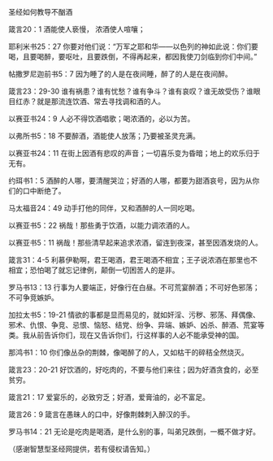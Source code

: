 圣经如何教导不酗酒


箴言20：1 酒能使人亵慢， 浓酒使人喧嚷；

耶利米书25：27 你要对他们说：“万军之耶和华——以色列的神如此说：你们要喝，且要喝醉，要呕吐，且要跌倒，不得再起来，都因我使刀剑临到你们中间。”

帖撒罗尼迦前书5：7  因为睡了的人是在夜间睡，醉了的人是在夜间醉。

箴言23：29-30  谁有祸患？谁有忧愁？谁有争斗？谁有哀叹？谁无故受伤？谁眼目红赤？就是那流连饮酒、常去寻找调和酒的人。

以赛亚书24：9  人必不得饮酒唱歌；喝浓酒的，必以为苦。

以弗所书5：18   不要醉酒，酒能使人放荡；乃要被圣灵充满。

以赛亚书24：11  在街上因酒有悲叹的声音；一切喜乐变为昏暗；地上的欢乐归于无有。

约珥书1：5  酒醉的人哪，要清醒哭泣；好酒的人哪，都要为甜酒哀号，因为从你们的口中断绝了。

马太福音24：49  动手打他的同伴，又和酒醉的人一同吃喝。

以赛亚书5：22  祸哉！那些勇于饮酒，以能力调浓酒的人。

以赛亚书5：11 祸哉！那些清早起来追求浓酒，留连到夜深，甚至因酒发烧的人。

箴言31：4-5  利慕伊勒啊，君王喝酒，君王喝酒不相宜；王子说浓酒在那里也不相宜；恐怕喝了就忘记律例，颠倒一切困苦人的是非。

罗马书13：13  行事为人要端正，好像行在白昼。不可荒宴醉酒；不可好色邪荡；不可争竞嫉妒。

加拉太书5：19-21 情欲的事都是显而易见的，就如奸淫、污秽、邪荡、拜偶像、邪术、仇恨、争竞、忌恨、恼怒、结党、纷争、异端、嫉妒、凶杀、醉酒、荒宴等类。我从前告诉你们，现在又告诉你们，行这样事的人必不能承受神的国。

那鸿书1：10  你们像丛杂的荆棘，像喝醉了的人，又如枯干的碎秸全然烧灭。

箴言23：20-21 好饮酒的，好吃肉的，不要与他们来往；因为好酒贪食的，必至贫穷。

箴言21：17  爱宴乐的，必致穷乏；好酒，爱膏油的，必不富足。

箴言26：9  箴言在愚昧人的口中，好像荆棘刺入醉汉的手。

罗马书14：21 无论是吃肉是喝酒，是什么别的事，叫弟兄跌倒，一概不做才好。


（感谢智慧型圣经网提供，若有侵权请告知。） 
